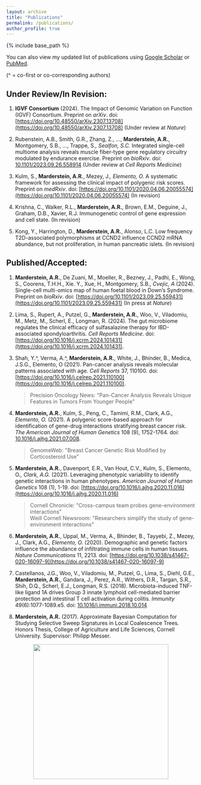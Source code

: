 ```yaml
---
layout: archive
title: "Publications"
permalink: /publications/
author_profile: true
---
```


{% include base_path %}

You can also view my updated list of publications using [Google Scholar](https://scholar.google.co.in/citations?user=jzCcxqEAAAAJ&hl=en&authuser=1) or [PubMed](https://pubmed.ncbi.nlm.nih.gov/?term=marderstein+ar&sort=date).

(^ = co-first or co-corresponding authors)

## Under Review/In Revision:

1. **IGVF Consortium** (2024). The Impact of Genomic Variation on Function (IGVF) Consortium. Preprint on *arXiv*. doi: [https://doi.org/10.48550/arXiv.2307.13708](https://doi.org/10.48550/arXiv.2307.13708) (Under review at *Nature*)

2. Rubenstein, A.B., Smith, G.R., Zhang, Z., …, **Marderstein, A.R.**, Montgomery, S.B., …, Trappe, S.*, Sealfon, S.C.* Integrated single-cell multiome analysis reveals muscle fiber-type gene regulatory circuitry modulated by endurance exercise. Preprint on *bioRxiv*. doi: [10.1101/2023.09.26.558914](https://doi.org/10.1101/2023.09.26.558914) (Under review at *Cell Reports Medicine*)

3. Kulm, S., **Marderstein, A.R.**, Mezey, J.*, Elemento, O.* A systematic framework for assessing the clinical impact of polygenic risk scores. Preprint on *medRxiv*. doi: [https://doi.org/10.1101/2020.04.06.20055574](https://doi.org/10.1101/2020.04.06.20055574) (In revision)

4. Krishna, C., Walker, R.L., **Marderstein, A.R.**, Brown, E.M., Deguine, J., Graham, D.B., Xavier, R.J. Immunogenetic control of gene expression and cell state. (In revision)

5. Kong, Y., Harrington, D., **Marderstein, A.R.**, Alonso, L.C. Low frequency T2D-associated polymorphisms at CCND2 influence CCND2 mRNA abundance, but not proliferation, in human pancreatic islets. (In revision)

## Published/Accepted:

1. **Marderstein, A.R.**, De Zuani, M., Moeller, R., Bezney, J., Padhi, E., Wong, S., Coorens, T.H.H., Xie. Y., Xue, H., Montgomery, S.B.*, Cvejic, A* (2024). Single-cell multi-omics map of human foetal blood in Down’s Syndrome. Preprint on *bioRxiv*. doi: [https://doi.org/10.1101/2023.09.25.559431](https://doi.org/10.1101/2023.09.25.559431) (In press at *Nature*)

2. Lima, S., Rupert, A., Putzel, G., **Marderstein, A.R.**, Woo, V., Viladomiu, M., Metz, M., Scherl, E., Longman, R. (2024). The gut microbiome regulates the clinical efficacy of sulfasalazine therapy for IBD-associated spondyloarthritis. *Cell Reports Medicine*. doi: [https://doi.org/10.1016/j.xcrm.2024.101431](https://doi.org/10.1016/j.xcrm.2024.101431).

3. Shah, Y.^, Verma, A.^, **Marderstein, A.R.**, White, J., Bhinder, B., Medica, J.S.G., Elemento, O (2021). Pan-cancer analysis reveals molecular patterns associated with age. *Cell Reports* 37, 110100. doi: [https://doi.org/10.1016/j.celrep.2021.110100](https://doi.org/10.1016/j.celrep.2021.110100).  
    > Precision Oncology News: "Pan-Cancer Analysis Reveals Unique Features in Tumors From Younger People"

4. **Marderstein, A.R.**, Kulm, S., Peng, C., Tamimi, R.M., Clark, A.G.*, Elemento, O.* (2021). A polygenic score-based approach for identification of gene-drug interactions stratifying breast cancer risk. *The American Journal of Human Genetics* 108 (9), 1752-1764. doi: [10.1016/j.ajhg.2021.07.008](https://doi.org/10.1016/j.ajhg.2021.07.008).  
    > GenomeWeb: "Breast Cancer Genetic Risk Modified by Corticosteroid Use"

5. **Marderstein, A.R.**, Davenport, E.R., Van Hout, C.V., Kulm, S., Elemento, O.*, Clark, A.G.* (2021). Leveraging phenotypic variability to identify genetic interactions in human phenotypes. *American Journal of Human Genetics* 108 (1), 1-19. doi: [https://doi.org/10.1016/j.ajhg.2020.11.016](https://doi.org/10.1016/j.ajhg.2020.11.016)  
    > Cornell Chronicle: "Cross-campus team probes gene-environment interactions"  
    > Weill Cornell Newsroom: "Researchers simplify the study of gene-environment interactions"

6. **Marderstein, A.R.**, Uppal, M., Verma, A., Bhinder, B., Tayyebi, Z., Mezey, J., Clark, A.G.*, Elemento, O.* (2020). Demographic and genetic factors influence the abundance of infiltrating immune cells in human tissues. *Nature Communications* 11, 2213. doi: [https://doi.org/10.1038/s41467-020-16097-9](https://doi.org/10.1038/s41467-020-16097-9)

7. Castellanos, J.G., Woo, V., Viladomiu, M., Putzel, G., Lima, S., Diehl, G.E., **Marderstein, A.R.**, Gandara, J., Perez, A.R., Withers, D.R., Targan, S.R., Shih, D.Q., Scherl, E.J., Longman, R.S. (2018). Microbiota-induced TNF-like ligand 1A drives Group 3 innate lymphoid cell-mediated barrier protection and intestinal T cell activation during colitis. *Immunity* 49(6):1077-1089.e5. doi: [10.1016/j.immuni.2018.10.014](https://doi.org/10.1016/j.immuni.2018.10.014)

8. **Marderstein, A.R.** (2017). Approximate Bayesian Computation for Studying Selective Sweep Signatures in Local Coalescence Trees. Honors Thesis, College of Agriculture and Life Sciences, Cornell University. Supervisor: Philipp Messer.

<p align="center">
    <img src='/images/infil.png' width='360'>
</p>
